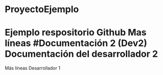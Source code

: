 # ProyectoEjemplo
Ejemplo respositorio Github
Mas líneas
#Documentación 2 (Dev2)
Documentación del desarrollador 2
=======
Más líneas
Desarrollador 1


